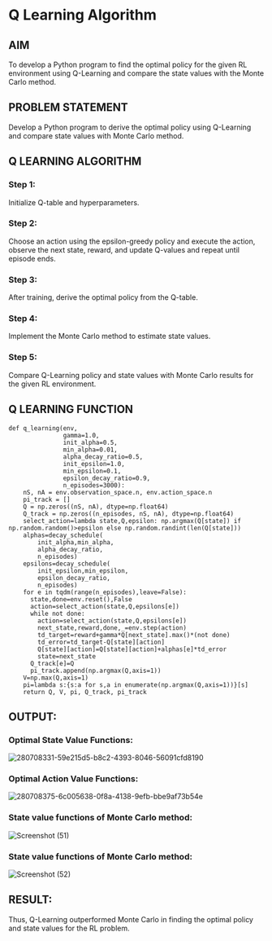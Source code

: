 # Q Learning Algorithm


## AIM
To develop a Python program to find the optimal policy for the given RL environment using Q-Learning and compare the state values with the Monte Carlo method.

## PROBLEM STATEMENT
Develop a Python program to derive the optimal policy using Q-Learning and compare state values with Monte Carlo method.
## Q LEARNING ALGORITHM
### Step 1:
Initialize Q-table and hyperparameters.

### Step 2:
Choose an action using the epsilon-greedy policy and execute the action, observe the next state, reward, and update Q-values and repeat until episode ends.

### Step 3:
After training, derive the optimal policy from the Q-table.

### Step 4:
Implement the Monte Carlo method to estimate state values.

### Step 5:
Compare Q-Learning policy and state values with Monte Carlo results for the given RL environment.

## Q LEARNING FUNCTION
~~~
def q_learning(env,
               gamma=1.0,
               init_alpha=0.5,
               min_alpha=0.01,
               alpha_decay_ratio=0.5,
               init_epsilon=1.0,
               min_epsilon=0.1,
               epsilon_decay_ratio=0.9,
               n_episodes=3000):
    nS, nA = env.observation_space.n, env.action_space.n
    pi_track = []
    Q = np.zeros((nS, nA), dtype=np.float64)
    Q_track = np.zeros((n_episodes, nS, nA), dtype=np.float64)
    select_action=lambda state,Q,epsilon: np.argmax(Q[state]) if np.random.random()>epsilon else np.random.randint(len(Q[state]))
    alphas=decay_schedule(
        init_alpha,min_alpha,
        alpha_decay_ratio,
        n_episodes)
    epsilons=decay_schedule(
        init_epsilon,min_epsilon,
        epsilon_decay_ratio,
        n_episodes)
    for e in tqdm(range(n_episodes),leave=False):
      state,done=env.reset(),False
      action=select_action(state,Q,epsilons[e])
      while not done:
        action=select_action(state,Q,epsilons[e])
        next_state,reward,done,_=env.step(action)
        td_target=reward+gamma*Q[next_state].max()*(not done)
        td_error=td_target-Q[state][action]
        Q[state][action]=Q[state][action]+alphas[e]*td_error
        state=next_state
      Q_track[e]=Q
      pi_track.append(np.argmax(Q,axis=1))
    V=np.max(Q,axis=1)
    pi=lambda s:{s:a for s,a in enumerate(np.argmax(Q,axis=1))}[s]
    return Q, V, pi, Q_track, pi_track
~~~

## OUTPUT:
### Optimal State Value Functions:
![280708331-59e215d5-b8c2-4393-8046-56091cfd8190](https://github.com/charansai0/q-learning/assets/94296221/4b430988-9a2c-4401-a535-063e4ecdb02a)
### Optimal Action Value Functions:
![280708375-6c005638-0f8a-4138-9efb-bbe9af73b54e](https://github.com/charansai0/q-learning/assets/94296221/a0ec0619-c29a-4124-b04c-56c258c79071)
### State value functions of Monte Carlo method:
![Screenshot (51)](https://github.com/Sucharithachowdary/q-learning/assets/94166007/ae4efb49-4c43-4dc7-84b1-c61f1f516242)

### State value functions of Monte Carlo method:

![Screenshot (52)](https://github.com/Sucharithachowdary/q-learning/assets/94166007/08c94985-6f50-495c-9cb4-fbcb26080ce6)




## RESULT:

Thus, Q-Learning outperformed Monte Carlo in finding the optimal policy and state values for the RL problem.


